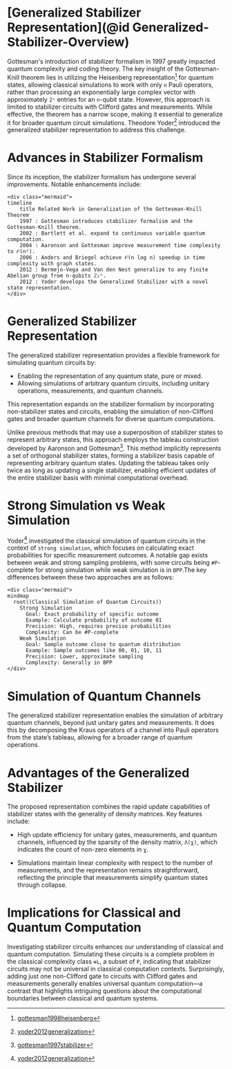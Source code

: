 # [Generalized Stabilizer Representation](@id Generalized-Stabilizer-Overview)

Gottesman's introduction of stabilizer formalism in 1997 greatly impacted quantum complexity and coding
theory. The key insight of the Gottesman-Knill theorem lies in utilizing the Heisenberg representation[^1] for
quantum states, allowing classical simulations to work with only `n` Pauli operators, rather than processing
an exponentially large complex vector with approximately `2ⁿ` entries for an `n`-qubit state. However, this
approach is limited to stabilizer circuits with Clifford gates and measurements. While effective, the theorem
has a narrow scope, making it essential to generalize it for broader quantum circuit simulations. Theodore
Yoder[^2] introduced the generalized stabilizer representation to address this challenge.

# Advances in Stabilizer Formalism

Since its inception, the stabilizer formalism has undergone several improvements. Notable enhancements include:

```@raw html
<div class="mermaid">
timeline
    title Related Work in Generalization of the Gottesman-Knill Theorem
    1997 : Gottesman introduces stabilizer formalism and the Gottesman-Knill theorem.
    2002 : Bartlett et al. expand to continuous variable quantum computation.
    2004 : Aaronson and Gottesman improve measurement time complexity to 𝒪(n²).
    2006 : Anders and Briegel achieve 𝒪(n log n) speedup in time complexity with graph states.
    2012 : Bermejo-Vega and Van den Nest generalize to any finite Abelian group from n-qubits ℤ₂ⁿ.
    2012 : Yoder develops the Generalized Stabilizer with a novel state representation.
</div>
```

# Generalized Stabilizer Representation

The generalized stabilizer representation provides a flexible framework for simulating quantum circuits by:

- Enabling the representation of any quantum state, pure or mixed.
- Allowing simulations of arbitrary quantum circuits, including unitary operations, measurements, and
quantum channels.

This representation expands on the stabilizer formalism by incorporating non-stabilizer states and circuits,
enabling the simulation of non-Clifford gates and broader quantum channels for diverse quantum computations.

Unlike previous methods that may use a superposition of stabilizer states to represent arbitrary states,
this approach employs the tableau construction developed by Aaronson and Gottesman[^3]. This method implicitly
represents a set of orthogonal stabilizer states, forming a stabilizer basis capable of representing arbitrary
quantum states. Updating the tableau takes only twice as long as updating a single stabilizer, enabling
efficient updates of the entire stabilizer basis with minimal computational overhead.

# Strong Simulation vs Weak Simulation

Yoder[^2] investigated the classical simulation of quantum circuits in the context of `strong simulation`, which
focuses on calculating exact probabilities for specific measurement outcomes. A notable gap exists between weak
and strong sampling problems, with some circuits being `#P`-complete for strong simulation while weak simulation
is in `BPP`.The key differences between these two approaches are as follows:

```@raw html
<div class="mermaid">
mindmap
  root((Classical Simulation of Quantum Circuits))
    Strong Simulation
      Goal: Exact probability of specific outcome
      Example: Calculate probability of outcome 01
      Precision: High, requires precise probabilities
      Complexity: Can be #P-complete
    Weak Simulation
      Goal: Sample outcome close to quantum distribution
      Example: Sample outcomes like 00, 01, 10, 11
      Precision: Lower, approximate sampling
      Complexity: Generally in BPP
</div>
```

# Simulation of Quantum Channels

The generalized stabilizer representation enables the simulation of arbitrary quantum channels, beyond just
unitary gates and measurements. It does this by decomposing the Kraus operators of a channel into Pauli
operators from the state’s tableau, allowing for a broader range of quantum operations.

# Advantages of the Generalized Stabilizer

The proposed representation combines the rapid update capabilities of stabilizer states with the generality of
density matrices. Key features include:

- High update efficiency for unitary gates, measurements, and quantum channels, influenced by the sparsity of
the density matrix, `Λ(χ)`, which indicates the count of non-zero elements in `χ`.

-  Simulations maintain linear complexity with respect to the number of measurements, and the representation
remains straightforward, reflecting the principle that measurements simplify quantum states through collapse.

# Implications for Classical and Quantum Computation

Investigating stabilizer circuits enhances our understanding of classical and quantum computation. Simulating these
circuits is a complete problem in the classical complexity class `⊕L`, a subset of `P`, indicating that stabilizer
circuits may not be universal in classical computation contexts. Surprisingly, adding just one non-Clifford gate to
circuits with Clifford gates and measurements generally enables universal quantum computation—a contrast that highlights
intriguing questions about the computational boundaries between classical and quantum systems.

[^1]: [gottesman1998heisenberg](@cite)

[^2]: [yoder2012generalization](@cite)

[^3]: [gottesman1997stabilizer](@cite)
